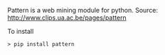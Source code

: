 Pattern is a web mining module for python.
Source: http://www.clips.ua.ac.be/pages/pattern

To install

~~~
> pip install pattern
~~~

